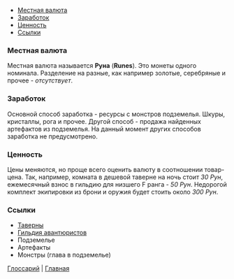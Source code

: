 - [Местная валюта](#Местная%20валюта)
- [Заработок](#Заработок)
- [Ценность](#Ценность)
- [Ссылки](#Ссылки)
### Местная валюта

Местная валюта называется **Руна** (**Runes**). Это монеты одного номинала. Разделение на разные, как например золотые, серебряные и прочее - *отсутствует*.

### Заработок

Основной способ заработка - ресурсы с монстров подземелья. Шкуры, кристаллы, рога и прочее. Другой способ - продажа найденных артефактов из подземелья. На данный момент других способов заработка не предусмотрено.

### Ценность

Цены меняются, но проще всего оценить валюту в соотношении товар-цена. Так, например, комната в дешевой таверне на ночь стоит *30 Рун*, ежемесячный взнос в гильдию для низшего F ранга - *50 Рун*. Недорогой комплект экипировки из брони и оружия будет стоить около *300 Рун*.

### Ссылки
- [Таверны](Taverns.md)
- [Гильдия авантюристов](Guilds.md#Гильдия%20авантюристов%20(Adventurers'%20Guild))
- Подземелье
- Артефакты
- Монстры (глава в подземелье)

[Глоссарий](../Glossary.md) | [Главная](../index.md) 